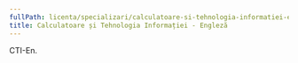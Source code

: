 ```yaml
---
fullPath: licenta/specializari/calculatoare-si-tehnologia-informatiei-engleza
title: Calculatoare și Tehnologia Informației - Engleză
---
```

CTI-En.
